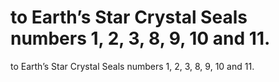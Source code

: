 # to Earth’s Star Crystal Seals numbers 1, 2, 3, 8, 9, 10 and 11.

to Earth’s Star Crystal Seals numbers 1, 2, 3, 8, 9, 10 and 11.